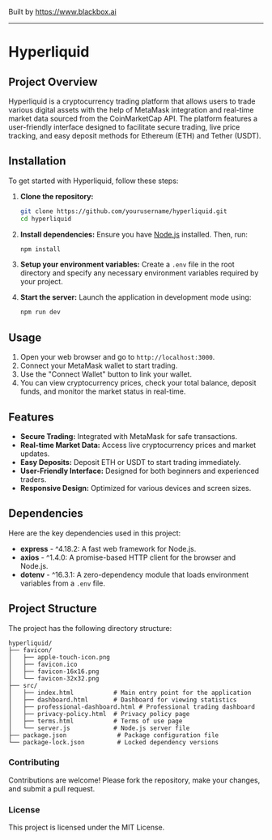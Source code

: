 
Built by https://www.blackbox.ai

---

# Hyperliquid

## Project Overview

Hyperliquid is a cryptocurrency trading platform that allows users to trade various digital assets with the help of MetaMask integration and real-time market data sourced from the CoinMarketCap API. The platform features a user-friendly interface designed to facilitate secure trading, live price tracking, and easy deposit methods for Ethereum (ETH) and Tether (USDT).

## Installation

To get started with Hyperliquid, follow these steps:

1. **Clone the repository:**
   ```bash
   git clone https://github.com/yourusername/hyperliquid.git
   cd hyperliquid
   ```

2. **Install dependencies:**
   Ensure you have [Node.js](https://nodejs.org/) installed. Then, run:
   ```bash
   npm install
   ```

3. **Setup your environment variables:**
   Create a `.env` file in the root directory and specify any necessary environment variables required by your project.

4. **Start the server:**
   Launch the application in development mode using:
   ```bash
   npm run dev
   ```

## Usage

1. Open your web browser and go to `http://localhost:3000`.
2. Connect your MetaMask wallet to start trading.
3. Use the "Connect Wallet" button to link your wallet.
4. You can view cryptocurrency prices, check your total balance, deposit funds, and monitor the market status in real-time.

## Features

- **Secure Trading:** Integrated with MetaMask for safe transactions.
- **Real-time Market Data:** Access live cryptocurrency prices and market updates.
- **Easy Deposits:** Deposit ETH or USDT to start trading immediately.
- **User-Friendly Interface:** Designed for both beginners and experienced traders.
- **Responsive Design:** Optimized for various devices and screen sizes.

## Dependencies

Here are the key dependencies used in this project:

- **express** - ^4.18.2: A fast web framework for Node.js.
- **axios** - ^1.4.0: A promise-based HTTP client for the browser and Node.js.
- **dotenv** - ^16.3.1: A zero-dependency module that loads environment variables from a `.env` file.

## Project Structure

The project has the following directory structure:

```
hyperliquid/
├── favicon/
│   ├── apple-touch-icon.png
│   ├── favicon.ico
│   ├── favicon-16x16.png
│   └── favicon-32x32.png
├── src/
│   ├── index.html           # Main entry point for the application
│   ├── dashboard.html       # Dashboard for viewing statistics
│   ├── professional-dashboard.html # Professional trading dashboard
│   ├── privacy-policy.html  # Privacy policy page
│   ├── terms.html           # Terms of use page
│   └── server.js            # Node.js server file
├── package.json              # Package configuration file
└── package-lock.json         # Locked dependency versions
```

### Contributing
Contributions are welcome! Please fork the repository, make your changes, and submit a pull request.

### License
This project is licensed under the MIT License.
